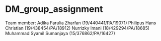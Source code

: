 # DM_group_assignment
Team member:
Adika Farulia Zharfan (19/440441/PA/19071)
Philipus Hans Christian (19/438454/PA/18912)
Nurrizky Imani (18/429294/PA/18685)
Muhammad Syamil Sumanjaya (15/376862/PA/16427)
